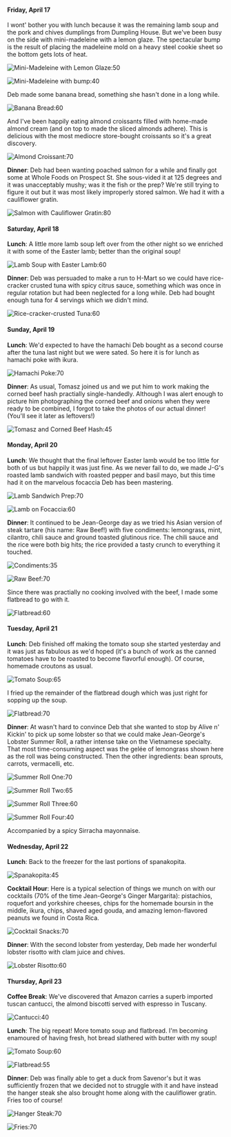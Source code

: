 #### Friday, April 17

I wont' bother you with lunch because it was the remaining lamb soup and the pork and chives dumplings from Dumpling House. But we've been busy on the side with mini-madeleine with a lemon glaze.  The spectacular bump is the result of placing the madeleine mold on a heavy steel cookie sheet so the bottom gets lots of heat.

![Mini-Madeleine with Lemon Glaze:50](img5/LemonMiniMadeleineA.jpg)

![Mini-Madeleine with bump:40](img5/LemonMiniMadeleineB.jpg)

Deb made some banana bread, something she hasn't done in a long while.

![Banana Bread:60](img5/BananaBread.jpg)

And I've been happily eating almond croissants filled with home-made almond cream (and on top to made the sliced almonds adhere). This is delicious with the most mediocre store-bought croissants so it's a great discovery.

![Almond Croissant:70](img5/AlmondCroissantC.jpg)

**Dinner**: Deb had been wanting poached salmon for a while and finally got some at Whole Foods on Prospect St. She sous-vided it at 125 degrees and it was unacceptably mushy; was it the fish or the prep?  We're still trying to figure it out but it was most likely improperly stored salmon. We had it with a cauliflower gratin.

![Salmon with Cauliflower Gratin:80](img5/SalmonCauliflower.jpg)

#### Saturday, April 18

**Lunch**: A little more lamb soup left over from the other night so we enriched it with some of the Easter lamb; better than the original soup!

![Lamb Soup with Easter Lamb:60](img5/SoupEasterLamb.jpg)

**Dinner**: Deb was persuaded to make a run to H-Mart so we could have rice-cracker crusted tuna with spicy citrus sauce, something which was once in regular rotation but had been neglected for a long while. Deb had bought enough tuna for 4 servings which we didn't mind.

![Rice-cracker-crusted Tuna:60](img5/RiceCrackerTuna.jpg)

#### Sunday, April 19

**Lunch**: We'd expected to have the hamachi Deb bought as a second course after the tuna last night but we were sated. So here it is for lunch as hamachi poke with ikura.

![Hamachi Poke:70](img5/HamachiPoke.jpg)

**Dinner**: As usual, Tomasz joined us and we put him to work making the corned beef hash practially single-handedly. Although I was alert enough to picture him photographing the corned beef and onions when they were ready to be combined, I forgot to take the photos of our actual dinner! (You'll see it later as leftovers!)

![Tomasz and Corned Beef Hash:45](img5/TomaszHash.jpg)

#### Monday, April 20

**Lunch**: We thought that the final leftover Easter lamb would be too little for both of us but happily it was just fine. As we never fail to do, we made J-G's roasted lamb sandwich with roasted pepper and basil mayo, but this time had it on the marvelous focaccia Deb has been mastering.

![Lamb Sandwich Prep:70](img5/OpenLambSandwich.jpg)

![Lamb on Focaccia:60](img5/LambSandFocaccia.jpg)

**Dinner**: It continued to be Jean-George day as we tried his Asian version of steak tartare (his name: Raw Beef!) with five condiments: lemongrass, mint, cilantro, chili sauce and ground toasted glutinous rice. The chili sauce and the rice were both big hits; the rice provided a tasty crunch to everything it touched.

![Condiments:35](img5/Condiments.jpg)

![Raw Beef:70](img5/RawBeefChiliSauce.jpg)

Since there was practially no cooking involved with the beef, I made some flatbread to go with it.

![Flatbread:60](img5/FlatbreadA.jpg)

#### Tuesday, April 21

**Lunch**: Deb finished off making the tomato soup she started yesterday and it was just as fabulous as we'd hoped (it's a bunch of work as the canned tomatoes have to be roasted to become flavorful enough). Of course, homemade croutons as usual.

![Tomato Soup:65](img5/TomatoSoup.jpg)

I fried up the remainder of the flatbread dough which was just right for sopping up the soup.

![Flatbread:70](img5/FlatbreadB.jpg)

**Dinner**: At wasn't hard to convince Deb that she wanted to stop by Alive n' Kickin' to pick up some lobster so that we could make Jean-George's Lobster Summer Roll, a rather intense take on the Vietnamese specialty. That most time-consuming aspect was the gelée of lemongrass shown here as the roll was being constructed. Then the other ingredients: bean sprouts, carrots, vermacelli, etc.

![Summer Roll One:70](img5/SummerRollA.jpg)

![Summer Roll Two:65](img5/SummerRollB.jpg)

![Summer Roll Three:60](img5/SummerRollC.jpg)

![Summer Roll Four:40](img5/SummerRollD.jpg)

Accompanied by a spicy Sirracha mayonnaise.

#### Wednesday, April 22

**Lunch**: Back to the freezer for the last portions of spanakopita.

![Spanakopita:45](img5/SpanakopitaApr22.jpg)

**Cocktail Hour**: Here is a typical selection of things we munch on with our cocktails (70% of the time Jean-George's Ginger Margarita): pistachios, roquefort and yorkshire cheeses, chips for the homemade boursin in the middle, ikura, chips, shaved aged gouda, and amazing lemon-flavored peanuts we found in Costa Rica.

![Cocktail Snacks:70](img5/CocktailSnacks.jpg)

**Dinner**: With the second lobster from yesterday, Deb made her wonderful lobster risotto with clam juice and chives.

![Lobster Risotto:60](img5/LobsterRisotto.jpg)

#### Thursday, April 23

**Coffee Break**: We've discovered that Amazon carries a superb imported tuscan cantucci, the almond biscotti served with espresso in Tuscany.

![Cantucci:40](img5/Cantucci.jpg)

**Lunch**: The big repeat! More tomato soup and flatbread. I'm becoming enamoured of having fresh, hot bread slathered with butter with my soup!

![Tomato Soup:60](img5/TomatoSoupApr23.jpg)

![Flatbread:55](img5/FlatbreadApr23.jpg)

**Dinner**: Deb was finally able to get a duck from Savenor's but it was sufficiently frozen that we decided not to struggle with it and have instead the hanger steak she also brought home along with the cauliflower gratin. Fries too of course!

![Hanger Steak:70](img5/HangerSteakApr23.jpg)

![Fries:70](img5/FriesApr23.jpg)
